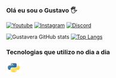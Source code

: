 
### Olá eu sou o Gustavo 🖐️

[![Youtube](https://img.shields.io/badge/YouTube-FF0000?style=for-the-badge&logo=youtube&logoColor=white)](https://www.youtube.com/channel/UCjFQSNaA4I43OEzylWu1Pzg)
[![Instagram](https://img.shields.io/badge/Instagram-E4405F?style=for-the-badge&logo=instagram&logoColor=white)](https://www.instagram.com/gustavera.cl/)
[![Discord](https://img.shields.io/badge/Discord-7289DA?style=for-the-badge&logo=discord&logoColor=white)](discord.gg/TPM6x6u)

![Gustavera GitHub stats](https://github-readme-stats.vercel.app/api?username=gustavera1&show_icons=true&theme=dark)
[![Top Langs](https://github-readme-stats.vercel.app/api/top-langs/?username=gustavera1&layout=compact&theme=dark)](https://github.com/anuraghazra/github-readme-stats)

### Tecnologias que utilizo no dia a dia

<img align="center" alt="Python" height="30" width="40" src="https://raw.githubusercontent.com/devicons/devicon/master/icons/python/python-original.svg" style="max-width: 100%;">

